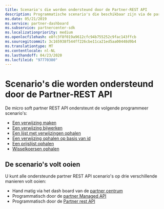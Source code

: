 ```yaml
---
title: Scenario's die worden ondersteund door de Partner-REST API
description: Programmatische scenario's die beschikbaar zijn via de partner REST API van micro soft.
ms.date: 05/21/2019
ms.service: partner-dashboard
ms.subservice: partnercenter-sdk
ms.localizationpriority: medium
ms.openlocfilehash: e8fc3f8f019a9612cfc94b755252c9fac143ffcb
ms.sourcegitcommit: 3c165938f544ff226cbe11ca21ed5aa00448d9b4
ms.translationtype: MT
ms.contentlocale: nl-NL
ms.lasthandoff: 04/23/2020
ms.locfileid: "97770380"
---
```

# <a name="scenarios-supported-by-the-partner-rest-api"></a>Scenario's die worden ondersteund door de Partner-REST API

De micro soft partner REST API ondersteunt de volgende programmeer scenario's:

* [Een verwijzing maken](create-a-referral.md)
* [Een verwijzing bijwerken](update-a-referral.md)
* [Een lijst met verwijzingen ophalen](get-a-list-of-referrals.md)
* [Een verwijzing ophalen op basis van id](get-a-referral-by-id.md)
* [Een prijslijst ophalen](get-a-price-sheet.md)
* [Wisselkoersen ophalen](get-foreign-exchange-rates.md)

## <a name="completing-the-scenarios"></a>De scenario's volt ooien

U kunt alle ondersteunde partner REST API scenario's op drie verschillende manieren volt ooien:

* Hand matig via het dash board van de [partner centrum](https://go.microsoft.com/fwlink/p/?LinkId=620294)
* Programmatisch door de [partner Managed API](https://docs.microsoft.com/partner-center/develop/partner-center-managed-api)
* Programmatisch door de [Partner rest API](https://docs.microsoft.com/partner-center/develop/partner-center-rest-api-reference)
